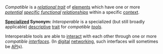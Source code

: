 *Compatible* is a *[relational trait](https://github.com/gcassel/Modular-Organization-Terminology/blob/master/compound-terms/relational-trait.md)* of [elements](https://github.com/gcassel/Modular-Organization-Terminology/blob/master/terms/element.md) which have one or more *[potential](https://github.com/gcassel/Modular-Organization-Terminology/blob/master/terms/potential.md) [specific](https://github.com/gcassel/Modular-Organization-Terminology/blob/master/terms/specific.md) [functional](https://github.com/gcassel/Modular-Organization-Terminology/blob/master/terms/function.md) [relationships](https://github.com/gcassel/Modular-Organization-Terminology/blob/master/terms/relationship.md)* within a specific [context](https://github.com/gcassel/Modular-Organization-Terminology/blob/master/terms/context.md).

**[Specialized](https://github.com/gcassel/Modular-Organization-Terminology/blob/master/terms/specialize.md) Synonym:**  *Interoperable* is a specialized (but still broadly applicable) [descriptive](https://github.com/gcassel/Modular-Organization-Terminology/blob/master/terms/description.md) [trait](https://github.com/gcassel/Modular-Organization-Terminology/blob/master/terms/trait.md) for *compatible [tools](https://github.com/gcassel/Modular-Organization-Terminology/blob/master/terms/tool.md)*.

Interoperable tools are able to [interact](https://github.com/gcassel/Modular-Organization-Terminology/blob/master/terms/interact.md) with each other through one or more *compatible [interfaces](https://github.com/gcassel/Modular-Organization-Terminology/blob/master/terms/interface.md)*.   (In [digital](https://github.com/gcassel/Modular-Organization-Terminology/blob/master/terms/digital.md) [networking](https://github.com/gcassel/Modular-Organization-Terminology/blob/master/terms/network.md), such interfaces will sometimes be [API](https://github.com/gcassel/Modular-Organization-Terminology/blob/master/compound-terms/API.md)s).
